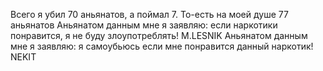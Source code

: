 Всего я убил 70 аньянатов, а поймал 7. То-есть на моей душе 77 аньянатов
Аньянатом данным мне я заявляю: если наркотики понравится, я не буду злоупотреблять! M.LESNIK
Аньянатом данным мне я заявляю: я самоубьюсь если мне понравится данный наркотик! NEKIT